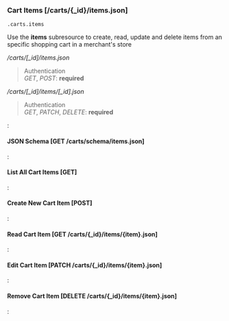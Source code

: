 ### Cart Items [/carts/{_id}/items.json]

`.carts.items`

Use the **items** subresource to create, read, update and delete
items from an specific shopping cart in a merchant's store

*/carts/[_id]/items.json*

> Authentication<br>_GET_, _POST_: **required**

*/carts/[_id]/items/[_id].json*

> Authentication<br>_GET_, _PATCH_, _DELETE_: **required**

:[](.cart-items.apib)

#### JSON Schema [GET /carts/schema/items.json]

:[](.json-schema.apib)

#### List All Cart Items [GET]

:[](.list-all-cart-items.apib)

#### Create New Cart Item [POST]

:[](.create-new-cart-item.apib)

#### Read Cart Item [GET /carts/{_id}/items/{item}.json]

:[](.read-cart-item.apib)

#### Edit Cart Item [PATCH /carts/{_id}/items/{item}.json]

:[](.edit-cart-item.apib)

#### Remove Cart Item [DELETE /carts/{_id}/items/{item}.json]

:[](.remove-cart-item.apib)
